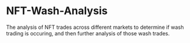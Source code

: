 # NFT-Wash-Analysis
 The analysis of NFT trades across different markets to determine if wash trading is occuring, and then further analysis of those wash trades.
